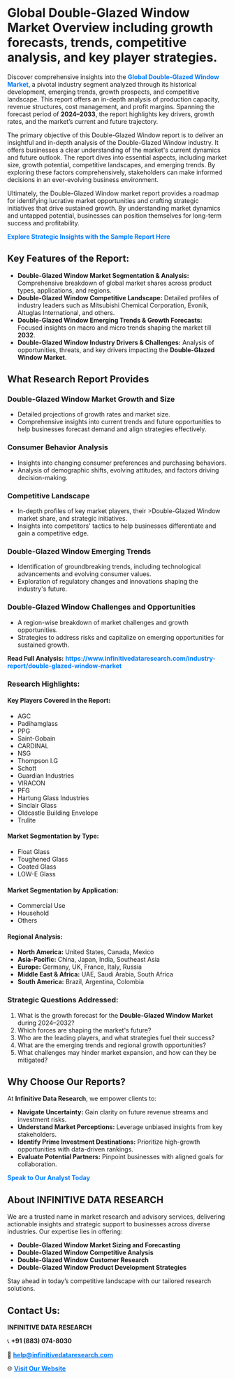 <h1>Global Double-Glazed Window Market Overview including growth forecasts, trends, competitive analysis, and key player strategies.</h1>
<p>
Discover comprehensive insights into the 
<a href="https://www.infinitivedataresearch.com/industry-report/double-glazed-window-market" rel="dofollow" style="color: #007BFF; text-decoration: none;"><strong>Global Double-Glazed Window Market</strong></a>, a pivotal industry segment analyzed through its historical development, emerging trends, growth prospects, and competitive landscape. This report offers an in-depth analysis of production capacity, revenue structures, cost management, and profit margins. Spanning the forecast period of <strong>2024–2033</strong>, the report highlights key drivers, growth rates, and the market’s current and future trajectory.
</p>
<p>
The primary objective of this Double-Glazed Window report is to deliver an insightful and in-depth analysis of the Double-Glazed Window industry. It offers businesses a clear understanding of the market's current dynamics and future outlook. The report dives into essential aspects, including market size, growth potential, competitive landscapes, and emerging trends. By exploring these factors comprehensively, stakeholders can make informed decisions in an ever-evolving business environment.
</p>
<p>
Ultimately, the Double-Glazed Window market report provides a roadmap for identifying lucrative market opportunities and crafting strategic initiatives that drive sustained growth. By understanding market dynamics and untapped potential, businesses can position themselves for long-term success and profitability.
</p>
<p>
<a href="https://www.infinitivedataresearch.com/request-sample/reportId=105745" style="color: #007BFF; text-decoration: none;"><strong>Explore Strategic Insights with the Sample Report Here</strong></a>
</p>

<h2>Key Features of the Report:</h2>
<ul>
<li><strong>Double-Glazed Window Market Segmentation & Analysis:</strong> Comprehensive breakdown of global market shares across product types, applications, and regions.</li>
<li><strong>Double-Glazed Window Competitive Landscape:</strong> Detailed profiles of industry leaders such as Mitsubishi Chemical Corporation, Evonik, Altuglas International, and others.</li>
<li><strong>Double-Glazed Window Emerging Trends & Growth Forecasts:</strong> Focused insights on macro and micro trends shaping the market till <strong>2032</strong>.</li>
<li><strong>Double-Glazed Window Industry Drivers & Challenges:</strong> Analysis of opportunities, threats, and key drivers impacting the <strong>Double-Glazed Window Market</strong>.</li>
</ul>

<h2>What Research Report Provides</h2>
<h3>Double-Glazed Window Market Growth and Size</h3>
<ul>
<li>Detailed projections of growth rates and market size.</li>
<li>Comprehensive insights into current trends and future opportunities to help businesses forecast demand and align strategies effectively.</li>
</ul>

<h3>Consumer Behavior Analysis</h3>
<ul>
<li>Insights into changing consumer preferences and purchasing behaviors.</li>
<li>Analysis of demographic shifts, evolving attitudes, and factors driving decision-making.</li>
</ul>

<h3>Competitive Landscape</h3>
<ul>
<li>In-depth profiles of key market players, their >Double-Glazed Window market share, and strategic initiatives.</li>
<li>Insights into competitors' tactics to help businesses differentiate and gain a competitive edge.</li>
</ul>

<h3>Double-Glazed Window Emerging Trends</h3>
<ul>
<li>Identification of groundbreaking trends, including technological advancements and evolving consumer values.</li>
<li>Exploration of regulatory changes and innovations shaping the industry's future.</li>
</ul>

<h3>Double-Glazed Window Challenges and Opportunities</h3>
<ul>
<li>A region-wise breakdown of market challenges and growth opportunities.</li>
<li>Strategies to address risks and capitalize on emerging opportunities for sustained growth.</li>
</ul>
<p><strong>Read Full Analysis:</strong> <a href="https://www.infinitivedataresearch.com/industry-report/double-glazed-window-market" rel="dofollow" style="color: #007BFF; text-decoration: none;"><strong>https://www.infinitivedataresearch.com/industry-report/double-glazed-window-market</strong></a></p>
<h3>Research Highlights:</h3>
<h4>Key Players Covered in the Report:</h4>
<ul><li>AGC</li><li>Padihamglass</li><li>PPG</li><li>Saint-Gobain</li><li>CARDINAL</li><li>NSG</li><li>Thompson I.G</li><li>Schott</li><li>Guardian Industries</li><li>VIRACON</li><li>PFG</li><li>Hartung Glass Industries</li><li>Sinclair Glass</li><li>Oldcastle Building Envelope</li><li>Trulite</li></ul>
<h4>Market Segmentation by Type:</h4>
<ul><li>Float Glass</li><li>Toughened Glass</li><li>Coated Glass</li><li>LOW-E Glass</li></ul>
<h4>Market Segmentation by Application:</h4>
<ul><li>Commercial Use</li><li>Household</li><li>Others</li></ul>

<h4>Regional Analysis:</h4>
<ul>
<li><strong>North America:</strong> United States, Canada, Mexico</li>
<li><strong>Asia-Pacific:</strong> China, Japan, India, Southeast Asia</li>
<li><strong>Europe:</strong> Germany, UK, France, Italy, Russia</li>
<li><strong>Middle East & Africa:</strong> UAE, Saudi Arabia, South Africa</li>
<li><strong>South America:</strong> Brazil, Argentina, Colombia</li>
</ul>

<h3>Strategic Questions Addressed:</h3>
<ol>
<li>What is the growth forecast for the <strong>Double-Glazed Window Market</strong> during 2024–2032?</li>
<li>Which forces are shaping the market's future?</li>
<li>Who are the leading players, and what strategies fuel their success?</li>
<li>What are the emerging trends and regional growth opportunities?</li>
<li>What challenges may hinder market expansion, and how can they be mitigated?</li>
</ol>

<h2>Why Choose Our Reports?</h2>
<p>At <strong>Infinitive Data Research</strong>, we empower clients to:</p>
<ul>
<li><strong>Navigate Uncertainty:</strong> Gain clarity on future revenue streams and investment risks.</li>
<li><strong>Understand Market Perceptions:</strong> Leverage unbiased insights from key stakeholders.</li>
<li><strong>Identify Prime Investment Destinations:</strong> Prioritize high-growth opportunities with data-driven rankings.</li>
<li><strong>Evaluate Potential Partners:</strong> Pinpoint businesses with aligned goals for collaboration.</li>
</ul>
<p><a href="https://www.infinitivedataresearch.com/industry-report/double-glazed-window-market" rel="dofollow" style="color: #007BFF; text-decoration: none;"><strong>Speak to Our Analyst Today</strong></a></p>

<h2>About INFINITIVE DATA RESEARCH</h2>
<p>We are a trusted name in market research and advisory services, delivering actionable insights and strategic support to businesses across diverse industries. Our expertise lies in offering:</p>
<ul>
<li><strong>Double-Glazed Window Market Sizing and Forecasting</strong></li>
<li><strong>Double-Glazed Window Competitive Analysis</strong></li>
<li><strong>Double-Glazed Window Customer Research</strong></li>
<li><strong>Double-Glazed Window Product Development Strategies</strong></li>
</ul>
<p>Stay ahead in today’s competitive landscape with our tailored research solutions.</p>

<h2>Contact Us:</h2>
<p><strong>INFINITIVE DATA RESEARCH</strong></p>
<p>📞 <strong>+91 (883) 074-8030</strong></p>
<p>📧 <strong><a href="mailto:help@infinitivedataresearch.com" style="color: #007BFF;">help@infinitivedataresearch.com</a></strong></p>
<p>🌐 <strong><a href="https://www.infinitivedataresearch.com" rel="dofollow" style="color: #007BFF;">Visit Our Website</a></strong></p>